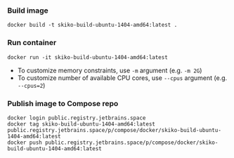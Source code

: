 ### Build image

```
docker build -t skiko-build-ubuntu-1404-amd64:latest .
```

### Run container

```
docker run -it skiko-build-ubuntu-1404-amd64:latest 
```

* To customize memory constraints, use `-m` argument (e.g. `-m 2G`)
* To customize number of available CPU cores, use `--cpus` argument (e.g. `--cpus=2`)

### Publish image to Compose repo

```
docker login public.registry.jetbrains.space
docker tag skiko-build-ubuntu-1404-amd64:latest public.registry.jetbrains.space/p/compose/docker/skiko-build-ubuntu-1404-amd64:latest 
docker push public.registry.jetbrains.space/p/compose/docker/skiko-build-ubuntu-1404-amd64:latest
```